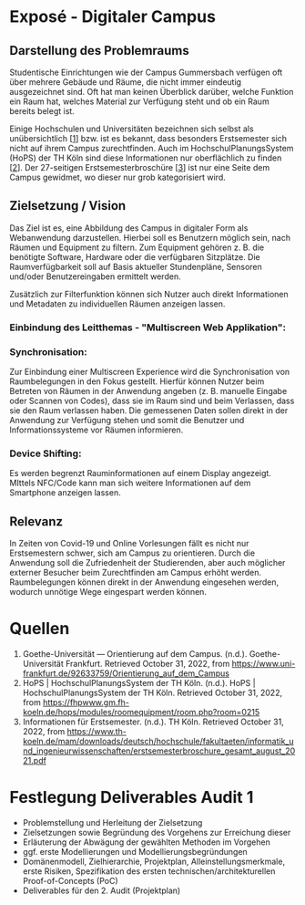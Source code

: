 # Exposé - Digitaler Campus

## Darstellung des Problemraums

Studentische Einrichtungen wie der Campus Gummersbach verfügen oft über mehrere Gebäude und Räume, die nicht immer eindeutig ausgezeichnet sind. Oft hat man keinen Überblick darüber, welche Funktion ein Raum hat, welches Material zur Verfügung steht und ob ein Raum bereits belegt ist.

Einige Hochschulen und Universitäten bezeichnen sich selbst als unübersichtlich [[1](#quellen)] bzw. ist es bekannt, dass besonders Erstsemester sich nicht auf ihrem Campus zurechtfinden. Auch im HochschulPlanungsSystem (HoPS) der TH Köln sind diese Informationen nur oberflächlich zu finden [[2](#quellen)]. Der 27-seitigen Erstsemesterbroschüre [[3](#quellen)] ist nur eine Seite dem Campus gewidmet, wo dieser nur grob kategorisiert wird.

## Zielsetzung / Vision

Das Ziel ist es, eine Abbildung des Campus in digitaler Form als Webanwendung darzustellen. Hierbei soll es Benutzern möglich sein, nach Räumen und Equipment zu filtern. Zum Equipment gehören z. B. die benötigte Software, Hardware oder die verfügbaren Sitzplätze. Die Raumverfügbarkeit soll auf Basis aktueller Stundenpläne, Sensoren und/oder Benutzereingaben ermittelt werden.

Zusätzlich zur Filterfunktion können sich Nutzer auch direkt Informationen und Metadaten zu individuellen Räumen anzeigen lassen. 


### Einbindung des Leitthemas - "Multiscreen Web Applikation":

### Synchronisation:
Zur Einbindung einer Multiscreen Experience wird die Synchronisation von Raumbelegungen in den Fokus gestellt. Hierfür können Nutzer beim Betreten von Räumen in der Anwendung angeben (z. B. manuelle Eingabe oder Scannen von Codes), dass sie im Raum sind und beim Verlassen, dass sie den Raum verlassen haben. Die gemessenen Daten sollen direkt in der Anwendung zur Verfügung stehen und somit die Benutzer und Informationssysteme vor Räumen informieren.

### Device Shifting:
Es werden begrenzt Rauminformationen auf einem Display angezeigt. MIttels NFC/Code kann man sich weitere Informationen auf dem Smartphone anzeigen lassen.


## Relevanz

In Zeiten von Covid-19 und Online Vorlesungen fällt es nicht nur Erstsemestern schwer, sich am Campus zu orientieren. Durch die Anwendung soll die Zufriedenheit der Studierenden, aber auch möglicher externer Besucher beim Zurechtfinden am Campus erhöht werden. Raumbelegungen können direkt in der Anwendung eingesehen werden, wodurch unnötige Wege eingespart werden können.

# Quellen

1. Goethe-Universität — Orientierung auf dem Campus. (n.d.). Goethe-Universität Frankfurt. Retrieved October 31, 2022, from https://www.uni-frankfurt.de/92633759/Orientierung_auf_dem_Campus
2. HoPS | HochschulPlanungsSystem der TH Köln. (n.d.). HoPS | HochschulPlanungsSystem der TH Köln. Retrieved October 31, 2022, from https://fhpwww.gm.fh-koeln.de/hops/modules/roomequipment/room.php?room=0215
3. Informationen für Erstsemester. (n.d.). TH Köln. Retrieved October 31, 2022, from https://www.th-koeln.de/mam/downloads/deutsch/hochschule/fakultaeten/informatik_und_ingenieurwissenschaften/erstsemesterbroschure_gesamt_august_2021.pdf

# Festlegung Deliverables Audit 1

- Problemstellung und Herleitung der Zielsetzung
- Zielsetzungen sowie Begründung des Vorgehens zur Erreichung dieser
- Erläuterung der Abwägung der gewählten Methoden im Vorgehen
- ggf. erste Modellierungen und Modellierungsbegründungen
- Domänenmodell, Zielhierarchie, Projektplan, Alleinstellungsmerkmale, erste Risiken, Spezifikation des ersten technischen/architekturellen Proof-of-Concepts (PoC)
- Deliverables für den 2. Audit (Projektplan)

